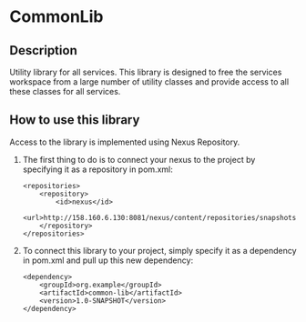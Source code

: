 # CommonLib
## Description
Utility library for all services.
This library is designed to free the services workspace from a large number of utility classes and provide access to all these classes for all services.

## How to use this library
Access to the library is implemented using Nexus Repository.
1. The first thing to do is to connect your nexus to the project by specifying it as a repository in pom.xml:

	```
	<repositories>
		<repository>
			<id>nexus</id>
			<url>http://158.160.6.130:8081/nexus/content/repositories/snapshots/</url>
		</repository>
	</repositories>
	```
	
2. To connect this library to your project, simply specify it as a dependency in pom.xml and pull up this new dependency:
	```
	<dependency>
		<groupId>org.example</groupId>
		<artifactId>common-lib</artifactId>
		<version>1.0-SNAPSHOT</version>
	</dependency>
	```
